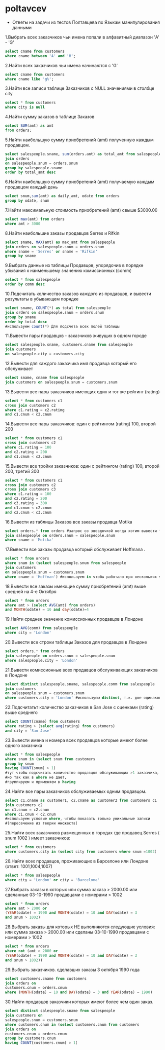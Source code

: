 # poltavcev
- Ответы на задачи из тестов Полтавцева по Языкам манипулирования данными

1.Выбрать всех заказчиков чьи имена попали в алфавитный диапазон 'A' - 'G'

```sql
select cname from customers
where cname between 'A' and 'H';
```

2.Найти всех заказчиков чьи имена  начинаются  с  'G'

```sql
select cname from customers
where cname like 'g%';
```

3.Найти все записи таблице Заказчиков  с  NULL  значениями  в столбце city

```sql
select * from customers
where city is null
```

4.Найти сумму заказов  в  таблице  Заказов

```sql
select SUM(amt) as amt
from orders;
```

5.Найти наибольшую сумму приобретений (amt) полученную каждым продавцом.

```sql
select salespeople.sname, sum(orders.amt) as total_amt from salespeople
join orders
on salespeople.snum = orders.snum
group by salespeople.sname
order by total_amt desc
```

6.Найти наибольшую  сумму   приобретений (amt)  получаемую   каждым продавцом  каждый  день 

```sql
select snum,sum(amt) as daily_amt, odate from orders
group by odate, snum
```

7.Найти  максимальную  стоимость  приобретений (amt) свыше $3000.00

```sql
select max(amt) from orders
where amt > 3000
```

8.Найти  наибольшие заказы продавцов Serres и Rifkin

```sql
select sname, MAX(amt) as max_amt from salespeople
join orders on salespeople.snum = orders.snum
where sname = 'Serres' or sname = 'Rifkin'
group by sname
```

9.Выбрать данные из таблицы   Продавцов, упорядочив в порядке убывания к  наименьшему  значению  комиссионных (comm)

```sql
select * from salespeople
order by comm desc
```

10.Подсчитать количество заказов  каждого  из  продавцов, и вывести результаты в убывающем порядке

```sql
select sname, COUNT(*) as total from salespeople
join orders on salespeople.snum = orders.snum
group by sname
order by total desc
#используем count(*) Для подсчета всех полей таблицы 
```

11.Вывести пары продавцов - заказчиков живущих в одном городе

```sql
select salespeople.sname, customers.cname from salespeople
join customers
on salespeople.city = customers.city
```

12.Вывести для каждого заказчика имя продавца который его обслуживает

```sql
select sname, cname from salespeople
join customers on salespeople.snum = customers.snum
```

13.Вывести все пары заказчиков имеющих один и тот же рейтинг (rating)

```sql
select * from customers c1
cross join customers c2
where c1.rating = c2.rating   
and c1.cnum < c2.cnum
```

14.Вывести все пары заказчиков: один с рейтингом (rating) 100, второй 200

```sql
select * from customers c1
cross join customers c2
where c1.rating = 100  
and c2.rating = 200 
and c1.cnum < c2.cnum
```

15.Вывести все тройки заказчиков: один с рейтингом (rating) 100, второй 200, третий 300

```sql
select * from customers c1
cross join customers c2
cross join customers c3
where c1.rating = 100 
and c2.rating = 200
and c3.rating = 300
and c1.cnum < c2.cnum
and c2.cnum < c3.cnum
```

16.Вывести из таблицы Заказов все  заказы продавца Motika

```sql
select orders.* from orders #запрос со звездочкой когда хотим вывести только поля из таблицы orders
join salespeople on orders.snum = salespeople.snum
where sname = 'Motika'
```

17.Вывести все заказы продавца который обслуживает Hoffmanа .

```sql
select * from orders 
where snum in (select salespeople.snum from salespeople
join customers
on salespeople.snum = customers.snum
where cname = 'Hoffman') #используем in чтобы работало при нескольких snum'ах, а в подзапросе ищем заказы на hoffman'а
```

18.Вывести все  заказы  имеющие сумму приобретений (amt) выше средней на 4-е  Октября

```sql
select * from orders
where amt > (select AVG(amt) from orders)
and MONTH(odate) = 10 and day(odate)=4
```

19.Найти среднее значение комиссионных продавцов в Лондоне

```sql
select AVG(comm) from salespeople
where city = 'London'
```

20.Вывести все строки таблицы Заказов для продавцов в Лондоне

```sql
select orders.* from orders
join salespeople on orders.snum = salespeople.snum
where salespeople.city = 'London'
```

21.Вывести  комиссионные  всех  продавцов  обслуживающих заказчиков в Лондоне

```sql
select distinct salespeople.sname, salespeople.comm from salespeople
join customers
on salespeople.snum = customers.snum
where customers.city = 'London' #используем distinct, т.к. две одинаковые записи
```

22.Подсчитатьт количество заказчиков в  San Jose с оценками  (rating) выше среднего

```sql
select COUNT(cname) from customers
where rating > (select avg(rating) from customers) 
and city = 'San Jose'
```

23.Вывести имена и номера всех продавцов которые имеют более одного заказчика

```sql
select * from salespeople
where snum in (select snum from customers
group by snum
having COUNT(snum) > 1)
#тут чтобы подсчитать количество продавцов обслуживающих >1 заказчика, используем подзапрос с count,
#но так как в where не дает,
#группируем и применяем в having
```

24.Найти все пары заказчиков обслуживаемых одним продавцом.

```sql
select c1.cname as customer1, c2.cname as customer2 from customers c1
join customers c2
on c1.snum = c2.snum
where c1.cnum < c2.cnum
#используем условие where, чтобы показать только уникальные записи 
#(пересечение из теории множеств)
```

25.Найти всех заказчиков размещенных в городах где продавец Serres ( snum 1002 ) имеет заказчиков:

```sql
select * from customers
where customers.city in (select city from customers where snum =1002)
```

26.Найти всех продавцов, проживающих в Барселоне или Лондоне (ответ: 1001,1004,1007)

```sql
select * from salespeople 
where city = 'London' or city = 'Barcelona'
```

27.Выбрать заказы в которых или сумма заказа > 2000.00 или  сделанные 03-10-1990 продавцами с номерами  > 1002

```sql
select * from orders
where amt > 2000 or
(YEAR(odate) = 1990 and MONTH(odate) = 10 and DAY(odate) = 3 
and snum > 1002)
```

28.Выбрать заказы для которых НЕ выполняются следующие условия:
или сумма заказа > 2000.00 или  сделаны 03-10-1990 продавцами с номерами  > 1002

```sql
select * from orders
where not (amt > 2000 or
(YEAR(odate) = 1990 and MONTH(odate) = 10 and DAY(odate) = 3 
and snum > 1002))
```

29.Выбрать заказчиков. сделавших заказы 3 октября 1990 года

```sql
select customers.cname from customers
join orders on
customers.cnum = orders.cnum
where (MONTH(odate) = 10 and DAY(odate) = 3 and YEAR(odate) = 1990)
```

30.Найти продавцов заказчики которых имеют более чем один заказ.

```sql
select distinct salespeople.sname from salespeople
join customers on
salespeople.snum = customers.snum
where customers.cnum in (select customers.cnum from customers
join orders on
customers.cnum = orders.cnum
group by customers.cnum
having COUNT(customers.cnum) > 1)
```
